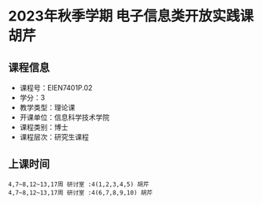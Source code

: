 # 2023年秋季学期 电子信息类开放实践课 胡芹






## 课程信息

- 课程号：EIEN7401P.02
- 学分：3
- 教学类型：理论课
- 开课单位：信息科学技术学院
- 课程类别：博士
- 课程层次：研究生课程

## 上课时间

```
4,7~8,12~13,17周 研讨室 :4(1,2,3,4,5) 胡芹
4,7~8,12~13,17周 研讨室 :4(6,7,8,9,10) 胡芹
```

